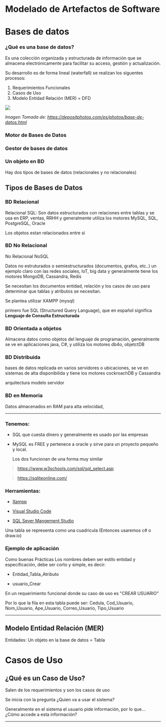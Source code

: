 # Modelado de Artefactos de Software

# Bases de datos

### ¿Qué es una base de datos?

Es una colección organizada y estructurada de información que se almacena electrónicamente para facilitar su acceso, gestión y actualización.

Su desarrollo es de forma lineal (waterfall) se realizan los siguentes procesos:

1. Requerimientos Funcionales
2. Casos de Uso
3. Modelo Entidad Relación (MER) = DFD

<img src = "https://imgs.search.brave.com/1mJ17W7EwQcYGb7OMSnHDzEKooUD8cpd_iAawSWSkZo/rs:fit:860:0:0:0/g:ce/aHR0cHM6Ly9zdC5k/ZXBvc2l0cGhvdG9z/LmNvbS8xMDUwMjY3/LzIzMjgvaS80NTAv/ZGVwb3NpdHBob3Rv/c18yMzI4NzQ4OC1z/dG9jay1waG90by1k/YXRhYmFzZS1jb25j/ZXB0LXdpdGgtbGFw/dG9wLXRhYmxldC5q/cGc">

*Imagen Tomada de: https://depositphotos.com/es/photos/base-de-datos.html*

### Motor de Bases de Datos



### Gestor de bases de datos


### Un objeto en BD

Hay dos tipos de bases de datos (relacionales y no relacionales) 

## Tipos de Bases de Datos


### BD Relacional

Relacional SQL: Son datos estructurados con relaciones entre tablas y se usa en ERP, ventas, RRHH y generalmente utiliza los motores MySQL, SQL, PostgreSQL, Oracle

Los objetos estan relacionados entre sí


### BD No Relacional

No Relacional NoSQL

Datos no estruturados o semiestructurados (documentos, grafos, etc..) un ejemplo claro con las redes sociales, loT, big data y generalmente tiene los motores MongoDB, Cassandra, Redis

Se necesitan los documentos entidad, relación y los casos de uso para determinar que tablas y atributos se necesitan.

Se plantea utilizar XAMPP (mysql)

primero fue SQL (Structured Query Language), que en español significa **Lenguaje de Consulta Estructurada** 


### BD Orientada a objetos

Almacena datos como objetos del lenguaje de programación, generalmente se ve en aplicaciones java, C#, y utiliza los motores db4o, objetctDB


### BD Distribuida

bases de datos replicada en varios servidores o ubicaciones, se ve en sistemas de alta disponibilida y tiene los motores cockroachDB y Cassandra

arquitectura modelo servidor


### BD en Memoria

Datos almacenados en RAM para alta velocidad, 

---

### Tenemos:

* SQL que cuesta dinero y generalmente es usado por las empresas
* MySQL es FREE y pertenece a oracle y sirve para un proyecto pequeño y local.

  Los dos funcionan de una forma muy similar

>https://www.w3schools.com/sql/sql_select.asp

>https://sqliteonline.com/
 

### Herramientas:

* [Xampp](https://www.apachefriends.org/ "apachefriends.org")
  
* [Visual Studio Code](https://code.visualstudio.com/ "Visual Studio")
  
* [SQL Sever Mangement Studio](https://www.microsoft.com/es-es/sql-server/sql-server-downloads "Microsoft - SQL")


Una tabla se representa como una cuadricula (Entonces usaremos c# o draw.io) 


### Ejemplo de aplicación

Como buenas Prácticas Los nombres deben ser estilo entidad y especificación, debe ser corto y simple, es decir:

* Entidad_Tabla_Atributo
  
* usuario_Crear

En un requerimiento funcional donde su caso de uso es "CREAR USUARIO" 

Por lo que la fila en esta tabla puede ser: Cedula, Cod_Usuario, Nom_Usuario, Ape_Usuario, Correo_Usuario, Tipo_Usuario



---



## Modelo Entidad Relación (MER)

Entidades: Un objeto en la base de datos = Tabla






# Casos de Uso

## ¿Qué es un Caso de Uso?

Salen de los requerimientos y son los casos de uso

Se inicia con la pregunta ¿Quien va a usar el sistema?

Generalmente en el sistema el usuario pide información, por lo que... ¿Cómo accede a esta información?


---
